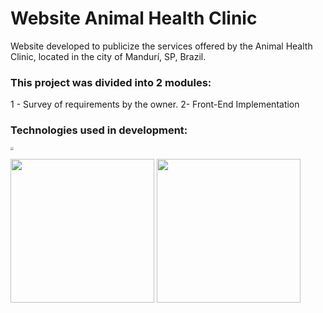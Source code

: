 # Website Animal Health Clinic
 Website developed to publicize the services offered by the Animal Health Clinic, located in the city of Mandurí, SP, Brazil.

### This project was divided into 2 modules:

1 - Survey of requirements by the owner.
2- Front-End Implementation

### Technologies used in development:

<img src="D:\WebSite-cvsaudeanimal\imgs\png\logo-html-css-js-jquery.png" style="zoom:33%;" />



<img src="D:\WebSite-cvsaudeanimal\imgs\svg\logo-popper.svg" height="230px" />  																	<img src="D:\WebSite-cvsaudeanimal\imgs\png\logo-bootstrap.png" height="230px" />
